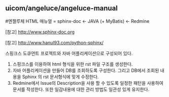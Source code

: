 ## uicom/angeluce/angeluce-manual

#엔젤루체 HTML 매뉴얼 =  sphinx-doc ← JAVA (+ MyBatis) ← Redmine

[참고] http://www.sphinx-doc.org

[참고] http://www.hanul93.com/python-sphinx/

스핑크스 도큐먼트 프로젝트와 자바 어플리케이션으로 구성되어 있다.

1. 스핑크스를 이용하여 html 형식을 위한 rst 파일 구조를 생성한다.
2. 자바 어플리케이션을 만들어 DB를 조회하도록 구성한다. 그리고 DB에서 조회된 내용을 Sphinx 의 rst 문서형식에 맞게 수정한다.
3. Redmine에서 Issue의 Description을 사용 할 수 있도록 일정한 패턴을 사용하여 문서를 작성한다. 또한 일감내용에 대한 관리 방법도 일관성 있게 유지한다. 
